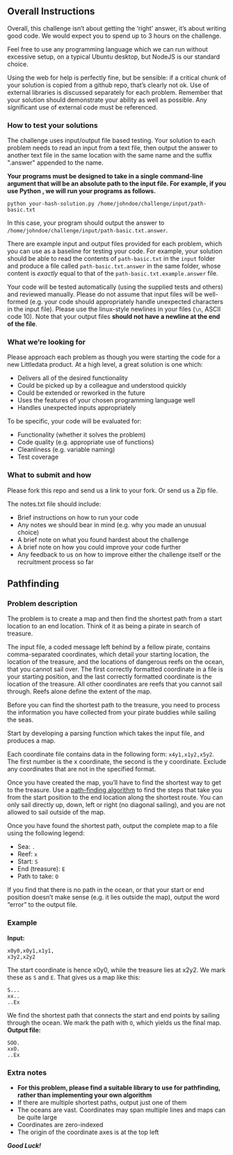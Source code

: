 ## Overall Instructions

Overall, this challenge isn’t about getting the ‘right’ answer, it’s
about writing good code. We would expect you to spend up to 3 hours on the challenge.

Feel free to use any programming language which we can run without excessive
setup, on a typical Ubuntu desktop, but NodeJS is our standard choice.

Using the web for help is perfectly fine, but be sensible: if a critical chunk
of your solution is copied from a github repo, that’s clearly not ok. Use of
external libraries is discussed separately for each problem. Remember that
your solution should demonstrate your ability as well as possible. Any
significant use of external code must be referenced.

### How to test your solutions

The challenge uses input/output file based testing. Your solution to each
problem needs to read an input from a text file, then output the answer to
another text file in the same location with the same name and the suffix
".answer" appended to the name.

**Your programs must be designed to take in a single command-line argument
that will be an absolute path to the input file. For example, if you use Python
, we will run your programs as follows.**

```
python your-hash-solution.py /home/johndoe/challenge/input/path-basic.txt
```

In this case, your program should output the answer to
`/home/johndoe/challenge/input/path-basic.txt.answer`.

There are example input and output files provided for each problem, which you
can use as a baseline for testing your code. For example, your solution should be able to read the contents of `path-basic.txt` in the `input`
folder and produce a file called `path-basic.txt.answer` in the same folder, whose
content is _exactly_ equal to that of the `path-basic.txt.example.answer`
file.

Your code will be tested automatically (using the supplied tests and others)
and reviewed manually. Please do not assume that input files will be well-
formed (e.g. your code should appropriately handle unexpected characters in
the input file). Please use the linux-style newlines in your files (`\n`,
ASCII code 10). Note that your output files **should not have a newline at the
end of the file**.

### What we’re looking for

Please approach each problem as though you were starting the code for a new
Littledata product. At a high level, a great solution is one which:

- Delivers all of the desired functionality
- Could be picked up by a colleague and understood quickly
- Could be extended or reworked in the future
- Uses the features of your chosen programming language well
- Handles unexpected inputs appropriately

To be specific, your code will be evaluated for:

- Functionality (whether it solves the problem)
- Code quality (e.g. appropriate use of functions)
- Cleanliness (e.g. variable naming)
- Test coverage

### What to submit and how

Please fork this repo and send us a link to your fork. Or send us a Zip file.

The notes.txt file should include:

- Brief instructions on how to run your code
- Any notes we should bear in mind (e.g. why you made an unusual choice)
- A brief note on what you found hardest about the challenge
- A brief note on how you could improve your code further
- Any feedback to us on how to improve either the challenge itself or the
  recruitment process so far

## Pathfinding

### Problem description

The problem is to create a map and then find the shortest path from a
start location to an end location. Think of it as being a pirate in search of
treasure.

The input file, a coded message left behind by a fellow pirate, contains
comma-separated coordinates, which detail your starting location, the location
of the treasure, and the locations of dangerous reefs on the ocean, that you
cannot sail over. The first correctly formatted coordinate in a file is your
starting position, and the last correctly formatted coordinate is the location
of the treasure. All other coordinates are reefs that you cannot sail through.
Reefs alone define the extent of the map.

Before you can find the shortest path to the treasure, you need to process the
information you have collected from your pirate buddies while sailing the seas.

Start by developing a parsing function which takes the input file, and
produces a map.

Each coordinate file contains data in the following form: `x4y1,x1y2,x5y2`.
The first number is the x coordinate, the second is the y coordinate. Exclude
any coordinates that are not in the specified format.

Once you have created the map, you’ll have to find the shortest way to get to
the treasure. Use a
[path-finding algorithm](https://en.wikipedia.org/wiki/Pathfinding) to find
the steps that take you from the start position to the end location along the
shortest route. You can only sail directly up, down, left or right (no
diagonal sailing), and you are not allowed to sail outside of the map.

Once you have found the shortest path, output the complete map to a file using
the following legend:

- Sea: `.`
- Reef: `x`
- Start: `S`
- End (treasure): `E`
- Path to take: `O`

If you find that there is no path in the ocean, or that your start or end
position doesn’t make sense (e.g. it lies outside the map), output the word
“error” to the output file.

### Example

**Input:**

```
x0y0,x0y1,x1y1,
x3y2,x2y2
```

The start coordinate is hence x0y0, while the treasure lies at x2y2. We mark
these as `S` and `E`. That gives us a map like this:

```
S...
xx..
..Ex
```

We find the shortest path that connects the start and end points by sailing
through the ocean. We mark the path with `O`, which yields us the final map.
**Output file:**

```
SOO.
xxO.
..Ex
```

### Extra notes

- **For this problem, please find a suitable library to use for pathfinding,
  rather than implementing your own algorithm**
- If there are multiple shortest paths, output just one of them
- The oceans are vast. Coordinates may span multiple lines and maps can be
  quite large
- Coordinates are zero-indexed
- The origin of the coordinate axes is at the top left

**_Good Luck!_**
